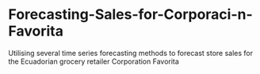 # Forecasting-Sales-for-Corporaci-n-Favorita
Utilising several time series forecasting methods to forecast store sales for the Ecuadorian grocery retailer Corporation Favorita
